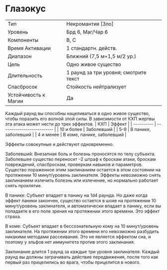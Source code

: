 
# Глазокус

| | |
|---|---|
|Тип|Некромантия [Зло]|
|Уровень| Брд 6, Маг/Чар 6|
|Компоненты| В, С|
|Время Активации| 1 стандартн. действ.|
|Диапазон| Ближний (7,5 м+1,5 м/2 ур.)|
|Цель| Одно живое существо|
|Длительность| 1 раунд за три уровня; смотрите текст|
|Спасбросок| Стойкость нейтрализует|
|Устойчивость к Магии| Да|

Каждый раунд вы способны нацеливаться в одно живое существо, чтобы поразить его волной злой силы. В зависимости от КХП жертвы эта атака может нести до трех эффектов.
| КХП        | Эффект                     |
| ---------- | -------------------------- |
| 10 и более | Заболевший                 |
| 5–9        | В панике, заболевший       |
| 4 и менее  | В коме, панике, заболевший | 

Эффекты совокупные и действуют одновременно.

Заболевший: Внезапная боль и болезнь проносятся по телу субъекта. Заболевшее существо переносит –2 штраф к броскам атаки, броскам повреждений, спасброскам, проверкам навыков и параметров. Существо пораженное этим заклинанием остается в этом состоянии на протяжении 10 минут/уровень заклинателя. Эффекты невозможно снять заклинанием излечить болезнь или излечение, но нормально работает снять проклятие. 

В панике: Субъект впадает в панику на 1d4 раунда. Но даже когда эффект паники закончен, существо остается в шоке на протяжении 10 минут/уровень заклинателя, и автоматически впадает в панику, если вы попадаете в его поле зрения на протяжении этого времени. Это эффект страха. 

В коме: Субъект впадает в бессознательную кому на 10 минут/уровень заклинателя. На протяжении этого времени его невозможно разбудить никакими методами рассеивания. Это не является эффектом сна, и поэтому у эльфов нет иммунитета против этого заклинания. 

Заклинание длится 1 раунд за каждые три уровня заклинателя. Каждый раунд вы должны затрачивать действие передвижения, после того как первый раз прицелились во врага, чтобы прицелится в нового.